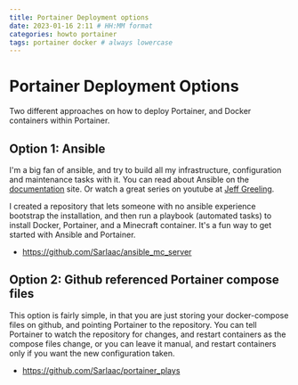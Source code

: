 ```yaml
---
title: Portainer Deployment options
date: 2023-01-16 2:11 # HH:MM format
categories: howto portainer
tags: portainer docker # always lowercase
---
```


# Portainer Deployment Options

Two different approaches on how to deploy Portainer, and Docker containers within Portainer.

## Option 1: Ansible
I'm a big fan of ansible, and try to build all my infrastructure, configuration and maintenance tasks with it. You can read about Ansible on 
the [documentation](https://docs.ansible.com/ansible/latest/index.html) site. Or watch a great series on youtube at [Jeff Greeling](https://www.jeffgeerling.com/blog/2020/ansible-101-jeff-geerling-youtube-streaming-series).

I created a repository that lets someone with no ansible experience bootstrap the installation, and then run a playbook (automated tasks) 
to install Docker, Portainer, and a Minecraft container. It's a fun way to get started with Ansible and Portainer.
- https://github.com/Sarlaac/ansible_mc_server


## Option 2: Github referenced Portainer compose files
This option is fairly simple, in that you are just storing your docker-compose files on github, and pointing Portainer to the repository.
You can tell Portainer to watch the repository for changes, and restart containers as the compose files change, or you can leave it manual, and restart
containers only if you want the new configuration taken.
- https://github.com/Sarlaac/portainer_plays
